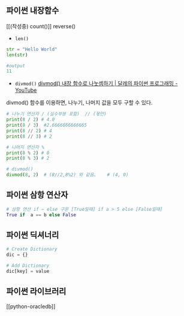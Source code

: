 ```toc
```

## 파이썬 내장함수
[[(작성중) count()]]
reverse()

- `len()`
```Python
str = "Hello World"
len(str)

#output
11
```

- `divmod()` [divmod() 내장 함수로 나눗셈하기 | 달레의 파이썬 프로그래밍 - YouTube](https://www.youtube.com/watch?v=Q_rBHHXl4Gg)

divmod() 함수를 이용하면, 나누기, 나머지 값을 모두 구할 수 있다.

```python
# 나누기 연산자 / (실수부분 포함)  // (몫만)
print(8 / 2) # 4.0
print(8 / 3)  #2.6666666666665
print(8 // 2) # 4
print(8 // 3) # 2

# 나머지 연산자 %
print(8 % 2) # 0
print(8 % 3) # 2

# divmod()
divmod(8, 2)  # (8//2,8%2) 와 같음.    # (4, 0)
```

## 파이썬 삼항 연산자

```python
# 삼항 연산 if ~ else 구문 [True일때] if a > 5 else [False일때]
True if  a == b else False
```

## 파이썬 딕셔너리
```python
# Create Dictionary
dic = {}

# Add Dictionary
dic[key] = value

```


## 파이썬 라이브러리
[[python-oracledb]]
